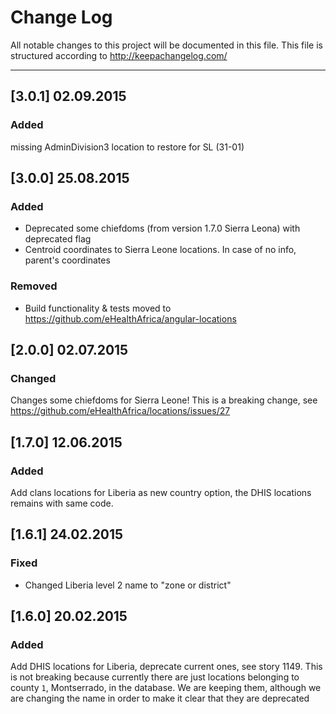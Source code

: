 # Change Log

All notable changes to this project will be documented in this
file. This file is structured according to http://keepachangelog.com/

- - -
## [3.0.1] 02.09.2015
### Added
missing AdminDivision3 location to restore for SL (31-01)

## [3.0.0] 25.08.2015
### Added
- Deprecated some chiefdoms (from version 1.7.0 Sierra Leona) with deprecated flag
- Centroid coordinates to Sierra Leone locations. In case of no info, parent's coordinates
### Removed
- Build functionality & tests moved to https://github.com/eHealthAfrica/angular-locations

## [2.0.0] 02.07.2015

### Changed
Changes some chiefdoms for Sierra Leone! This is a breaking change,
see https://github.com/eHealthAfrica/locations/issues/27

## [1.7.0] 12.06.2015

### Added
Add clans locations for Liberia as new country option,
the DHIS locations remains with same code.

## [1.6.1] 24.02.2015

### Fixed
- Changed Liberia level 2 name to "zone or district"

## [1.6.0] 20.02.2015

### Added
Add DHIS locations for Liberia, deprecate current ones, see story
1149. This is not breaking because currently there are just locations
belonging to county `1`, Montserrado, in the database. We are keeping
them, although we are changing the name in order to make it clear that
they are deprecated

